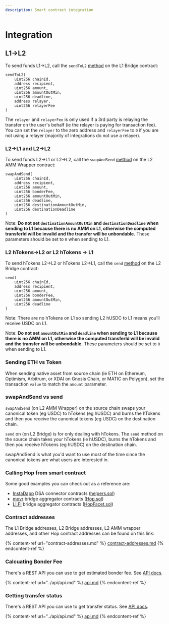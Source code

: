 ```yaml
---
description: Smart contract integration
---
```


# Integration

## L1->L2

To send funds L1->L2, call the `sendToL2` [method](https://github.com/hop-protocol/contracts/blob/8cefc3975115b6e3e706dd110670badad954a3bd/contracts/bridges/L1\_Bridge.sol#L109) on the L1 Bridge contract:

```solidity
sendToL2(
    uint256 chainId,
    address recipient,
    uint256 amount,
    uint256 amountOutMin,
    uint256 deadline,
    address relayer,
    uint256 relayerFee
)
```

The `relayer` and `relayerFee` is only used if a 3rd party is relaying the transfer on the user's behalf (ie the relayer is paying for transaction fee). You can set the `relayer` to the zero address and `relayerFee` to `0` if you are not using a relayer (majority of integrations do not use a relayer).

### L2->L1 and L2->L2

To send funds L2->L1 or L2->L2, call the `swapAndSend` [method](https://github.com/hop-protocol/contracts/blob/8cefc3975115b6e3e706dd110670badad954a3bd/contracts/bridges/L2\_AmmWrapper.sol#L58) on the L2 AMM Wrapper contract:

```solidity
swapAndSend(
    uint256 chainId,
    address recipient,
    uint256 amount,
    uint256 bonderFee,
    uint256 amountOutMin,
    uint256 deadline,
    uint256 destinationAmountOutMin,
    uint256 destinationDeadline
)
```

Note: **Do not set `destinationAmountOutMin` and `destinationDeadline` when sending to L1 because there is no AMM on L1, otherwise the computed transferId will be invalid and the transfer will be unbondable.** These parameters should be set to `0` when sending to L1.

### L2 hTokens->L2 or L2 hTokens -> L1

To send hTokens L2->L2 or hTokens L2->L1, call the `send` [method](https://github.com/hop-protocol/contracts/blob/8cefc3975115b6e3e706dd110670badad954a3bd/contracts/bridges/L2\_Bridge.sol#L117) on the L2 Bridge contract:

```solidity
send(
    uint256 chainId,
    address recipient,
    uint256 amount,
    uint256 bonderFee,
    uint256 amountOutMin,
    uint256 deadline
)
```

Note: There are no hTokens on L1 so sending L2 hUSDC to L1 means you'll receive USDC on L1.

Note: **Do not set `amountOutMin` and `deadline` when sending to L1 because there is no AMM on L1, otherwise the computed transferId will be invalid and the transfer will be unbondable.** These parameters should be set to `0` when sending to L1.

### Sending ETH vs Token

When sending native asset from source chain (ie ETH on Ethereum, Optimism, Arbitrum, or XDAI on Gnosis Chain, or MATIC on Polygon), set the transaction `value` to match the `amount` parameter.

### swapAndSend vs send

`swapAndSend` (on L2 AMM Wrapper) on the source chain swaps your canonical token (eg USDC) to hTokens (eg hUSDC) and burns the hTokens and then you receive the canonical tokens (eg USDC) on the destination chain.

`send` on (on L2 Bridge) is for only dealing with hTokens. The `send` method on the source chain takes your hTokens (ie hUSDC), burns the hTokens and then you receive hTokens (eg hUSDC) on the destination chain.

swapAndSend is what you'd want to use most of the time since the canonical tokens are what users are interested in.

### Calling Hop from smart contract

Some good examples you can check out as a reference are:

* [InstaDapp](https://instadapp.io/) DSA connector contracts ([helpers.sol](https://github.com/Instadapp/dsa-connectors/blob/b0a9c6f8333eb2252a49f3c6ac4900ab03db8d21/contracts/mainnet/connectors/hop/helpers.sol#L38))
* [movr](https://www.movr.network/) bridge aggregator contracts ([Hop.sol](https://polygonscan.com/address/0x2b42AFFD4b7C14d9B7C2579229495c052672Ccd3#code))
* [LI.FI](https://li.fi/) bridge aggregator contracts ([HopFacet.sol](https://polygonscan.com/address/0xc46304a0b2accc4462d9bdcaa0f6bf632510d617#code))

### Contract addresses

The L1 Bridge addresses, L2 Bridge addresses, L2 AMM wrapper addresses, and other Hop contract addresses can be found on this link:

{% content-ref url="contract-addresses.md" %}
[contract-addresses.md](contract-addresses.md)
{% endcontent-ref %}

### Calcuating Bonder Fee

There's a REST API you can use to get estimated bonder fee. See [API docs](../api/api.md).

{% content-ref url="../api/api.md" %}
[api.md](../api/api.md)
{% endcontent-ref %}

### Getting transfer status

There's a REST API you can use to get transfer status. See [API docs](../api/api.md).

{% content-ref url="../api/api.md" %}
[api.md](../api/api.md)
{% endcontent-ref %}
